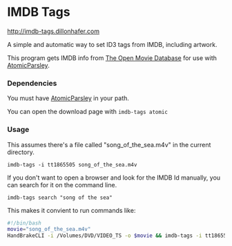 # IMDB Tags

http://imdb-tags.dillonhafer.com

A simple and automatic way to set ID3 tags from IMDB, including artwork.

This program gets IMDB info from [The Open Movie Database](http://www.omdbapi.com/) for use with [AtomicParsley](http://atomicparsley.sourceforge.net/).

### Dependencies

You must have [AtomicParsley](http://atomicparsley.sourceforge.net/) in your path.

You can open the download page with `imdb-tags atomic`

### Usage

This assumes there's a file called "song_of_the_sea.m4v" in the current directory.

`imdb-tags -i tt1865505 song_of_the_sea.m4v`

If you don't want to open a browser and look for the IMDB Id manually, you can search for it on the command line.

`imdb-tags search "song of the sea"`

This makes it convient to run commands like:

```bash
#!/bin/bash
movie="song_of_the_sea.m4v"
HandBrakeCLI -i /Volumes/DVD/VIDEO_TS -o $movie && imdb-tags -i tt1865505 $movie
```
